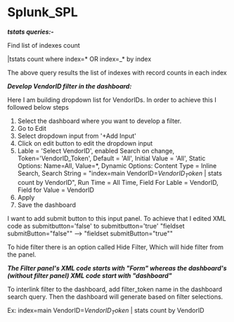 # Splunk_SPL

***tstats queries:-***

Find list of indexes count

|tstats count where index=* OR index=_* by index

The above query results the list of indexes with record counts in each index

***Develop VendorID filter in the dashboard:***

Here I am building dropdown list for VendorIDs. In order to achieve this I followed below steps

1. Select the dashboard where you want to develop a filter. 
2. Go to Edit 
3. Select dropdown input from '+Add Input'
4. Click on edit button to edit the dropdown input 
5. Lable = 'Select VendorID', enabled Search on change, Token='VendorID_Token', Default = 'All', Initial Value = 'All', Static Options: Name=All, Value=*, Dynamic Options: Content Type = Inline Search, Search String = "index=main VendorID=$VendorID_Token$ | stats count by VendorID", Run Time = All Time, Field For Lable = VendorID, Field for Value = VendorID
6. Apply
7. Save the dashboard

I want to add submit button to this input panel. To achieve that I edited XML code as submitbutton='false' to submitbutton='true'
"fieldset submitButton="false""  --> "fieldset submitButton="true""

To hide filter there is an option called Hide Filter, Which will hide filter from the panel.

***The Filter panel's XML code starts with "Form" whereas the dashboard's (without filter panel) XML code start with "dashboard"***

To interlink filter to the dashboard, add filter_token name in the dashboard search query. Then the dashboard will generate based on filter selections.

Ex: index=main VendorID=$VendorID_Token$ | stats count by VendorID




